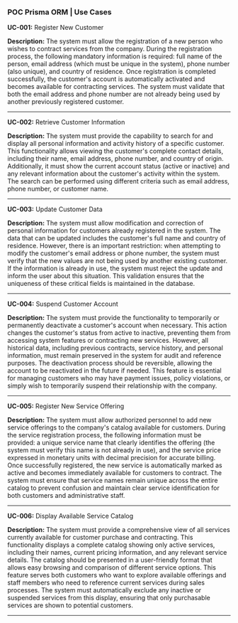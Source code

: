 ### POC Prisma ORM | Use Cases

**UC-001:** Register New Customer

**Description:** The system must allow the registration of a new person who wishes to contract services from the company. During the registration process, the following mandatory information is required: full name of the person, email address (which must be unique in the system), phone number (also unique), and country of residence. Once registration is completed successfully, the customer's account is automatically activated and becomes available for contracting services. The system must validate that both the email address and phone number are not already being used by another previously registered customer.

---

**UC-002:** Retrieve Customer Information

**Description:** The system must provide the capability to search for and display all personal information and activity history of a specific customer. This functionality allows viewing the customer's complete contact details, including their name, email address, phone number, and country of origin. Additionally, it must show the current account status (active or inactive) and any relevant information about the customer's activity within the system. The search can be performed using different criteria such as email address, phone number, or customer name.

---

**UC-003:** Update Customer Data

**Description:** The system must allow modification and correction of personal information for customers already registered in the system. The data that can be updated includes the customer's full name and country of residence. However, there is an important restriction: when attempting to modify the customer's email address or phone number, the system must verify that the new values are not being used by another existing customer. If the information is already in use, the system must reject the update and inform the user about this situation. This validation ensures that the uniqueness of these critical fields is maintained in the database.

---

**UC-004:** Suspend Customer Account

**Description:** The system must provide the functionality to temporarily or permanently deactivate a customer's account when necessary. This action changes the customer's status from active to inactive, preventing them from accessing system features or contracting new services. However, all historical data, including previous contracts, service history, and personal information, must remain preserved in the system for audit and reference purposes. The deactivation process should be reversible, allowing the account to be reactivated in the future if needed. This feature is essential for managing customers who may have payment issues, policy violations, or simply wish to temporarily suspend their relationship with the company.

---

**UC-005:** Register New Service Offering

**Description:** The system must allow authorized personnel to add new service offerings to the company's catalog available for customers. During the service registration process, the following information must be provided: a unique service name that clearly identifies the offering (the system must verify this name is not already in use), and the service price expressed in monetary units with decimal precision for accurate billing. Once successfully registered, the new service is automatically marked as active and becomes immediately available for customers to contract. The system must ensure that service names remain unique across the entire catalog to prevent confusion and maintain clear service identification for both customers and administrative staff.

---

**UC-006:** Display Available Service Catalog

**Description:** The system must provide a comprehensive view of all services currently available for customer purchase and contracting. This functionality displays a complete catalog showing only active services, including their names, current pricing information, and any relevant service details. The catalog should be presented in a user-friendly format that allows easy browsing and comparison of different service options. This feature serves both customers who want to explore available offerings and staff members who need to reference current services during sales processes. The system must automatically exclude any inactive or suspended services from this display, ensuring that only purchasable services are shown to potential customers.

---